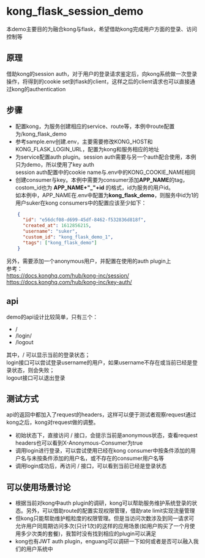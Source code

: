 # kong_flask_session_demo
本demo主要目的为融合kong与flask，希望借助kong完成用户方面的登录、访问控制等
## 原理
借助kong的session auth，对于用户的登录请求鉴定后，向kong系统做一次登录操作，将得到的cookie set到flask的client，这样之后的client请求也可以直接通过kong的authentication
## 步骤
- 配置kong，为服务创建相应的service、route等，本例中route配置为/kong_flask_demo
- 参考sample.env创建.env，主要需要修改KONG_HOST和KONG_FLASK_LOGIN_URL，配置为kong和服务相应的地址
- 为service配置auth plugin。session auth需要与另一个auth配合使用，本例只为demo，所以使用了key auth  
session auth配置中的cookie name与.env中的KONG_COOKIE_NAME相同
- 创建consumer与key。本例中需要为consumer添加**APP_NAME**的tag，costom_id也为 **APP_NAME+"_"+id** 的格式，id为服务的用户id。  
如本例中，APP_NAME在.env中配置为**kong_flask_demo**，则服务中id为1的用户suker在kong consumers中的配置应该至少如下：
```json
    {
      "id": "e56dcf08-d699-45df-8462-f532836d818f",
      "created_at": 1612856215, 
      "username": "suker", 
      "custom_id": "kong_flask_demo_1",
      "tags": ["kong_flask_demo"]
    }
```
另外，需要添加一个anonymous用户，并配置在使用的auth plugin上  
参考：  
https://docs.konghq.com/hub/kong-inc/session/  
https://docs.konghq.com/hub/kong-inc/key-auth/  
## api
demo的api设计比较简单，只有三个：  
- /
- /login/<username>
- /logout  

其中，/ 可以显示当前的登录状态；  
login接口可以尝试登录username的用户，如果username不存在或当前已经是登录状态，则会失败；  
logout接口可以退出登录
## 测试方式
api的返回中都加入了request的headers，这样可以便于测试者观察request通过kong之后，kong对request做的调整。
- 初始状态下，直接访问 / 接口，会提示当前是anonymous状态，查看request headers也可以看到X-Anonymous-Consumer为true
- 调用login进行登录，可以尝试使用已经在kong consumer中按条件添加的用户名与未按条件添加的用户名，或不存在的consumer用户名等  
- 调用login成功后，再访问 / 接口，可以看到当前已经是登录状态
## 可以使用场景讨论
- 根据当前对kong中auth plugin的调研，kong可以帮助服务维护系统登录的状态。另外，可以借助route的配置实现权限管理，借助rate limit实现流量管理
- 但kong只能帮助维护粗粒度的权限管理。但是当访问次数涉及到同一请求可允许用户同周期访问多次(只计1次)的这样的应用场景(如用户购买了一个月使用多少次类的套餐)，我暂时没有找到相应的plugin可以满足
- kong也有JWT auth plugin，enguang可以调研一下如何或者是否可以融入我们的用户系统中
